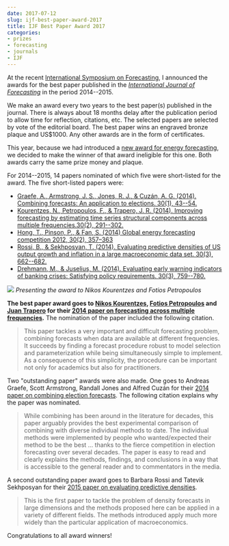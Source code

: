 ```yaml
---
date: 2017-07-12
slug: ijf-best-paper-award-2017
title: IJF Best Paper Award 2017
categories:
- prizes
- forecasting
- journals
- IJF
---
```


At the recent [International Symposium on Forecasting](http://forecasters.org/isf), I announced the awards for the best paper published in the *[International Journal of Forecasting](http://forecasters.org/ijf)* in the period 2014--2015.

We make an award every two years to the best paper(s) published in the journal. There is always about 18 months delay after the publication period to allow time for reflection, citations, etc. The selected papers are selected by vote of the editorial board. The best paper wins an engraved bronze plaque and US$1000. Any other awards are in the form of certificates.

This year, because we had introduced a [new award for energy forecasting](/hyndsight/iif-hong-award-2016/), we decided to make the winner of that award ineligible for this one. Both awards carry the same prize money and plaque.


For 2014--2015, 14 papers nominated of which five were short-listed for the award. The five short-listed papers were:

 * [Graefe, A., Armstrong, J. S., Jones, R. J., & Cuzán, A. G. (2014). Combining forecasts: An application to elections. 30(1), 43--54.](http://doi.org/10.1016/j.ijforecast.2013.02.005)
 * [Kourentzes, N., Petropoulos, F., & Trapero, J. R. (2014). Improving forecasting by estimating time series structural components across multiple frequencies.30(2), 291--302.](http://doi.org/10.1016/j.ijforecast.2013.09.006)
 * [Hong, T., Pinson, P., & Fan, S. (2014) Global energy forecasting competition 2012, 30(2), 357–363](http://doi.org/10.1016/j.ijforecast.2013.07.001)
 * [Rossi, B., & Sekhposyan, T. (2014). Evaluating predictive densities of US output growth and inflation in a large macroeconomic data set. 30(3), 662--682.](http://doi.org/10.1016/j.ijforecast.2013.03.005)
 * [Drehmann, M., & Juselius, M. (2014). Evaluating early warning indicators of banking crises: Satisfying policy requirements. 30(3), 759--780.](http://doi.org/10.1016/j.ijforecast.2013.10.002)

![](/img/ISF2017-Wed-34.jpg)
*Presenting the award to Nikos Kourentzes and Fotios Petropoulos*

**The best paper award goes to [Nikos Kourentzes](http://kourentzes.com/forecasting), [Fotios Petropoulos](http://fpetropoulos.eu/) and [Juan Trapero](http://blog.uclm.es/juanramontrapero/) for their [2014 paper on forecasting across multiple frequencies](http://doi.org/10.1016/j.ijforecast.2013.09.006).** The nomination of the paper included the following citation.

>This paper tackles a very important and difficult forecasting problem, combining forecasts when data are available at different frequencies. It succeeds by finding a forecast procedure robust to model selection and parameterization while being simultaneously simple to implement. As a consequence of this simplicity, the procedure can be important not only for academics but also for practitioners.

Two "outstanding paper" awards were also made. One goes to Andreas Graefe, Scott Armstrong, Randall Jones and Alfred Cuzán for their [2014 paper on combining election forecasts](http://doi.org/10.1016/j.ijforecast.2013.02.005). The following citation explains why the paper was nominated.

>While combining has been around in the literature for decades, this paper arguably provides the best experimental comparison of combining with diverse individual methods to date. The individual methods were implemented by people who wanted/expected their method to be the best ... thanks to the fierce competition in election forecasting over several decades. The paper is easy to read and clearly explains the methods, findings, and conclusions in a way that is accessible to the general reader and to commentators in the media.

A second outstanding paper award goes to Barbara Rossi and Tatevik Sekhposyan for their [2015 paper on evaluating predictive densities](https://doi.org/10.1016/j.ijforecast.2013.03.005).

>This is the first paper to tackle the problem of density forecasts in large dimensions and the methods proposed here can be applied in a variety of different fields. The methods introduced apply much more widely than the particular application of macroeconomics.

Congratulations to all award winners!
